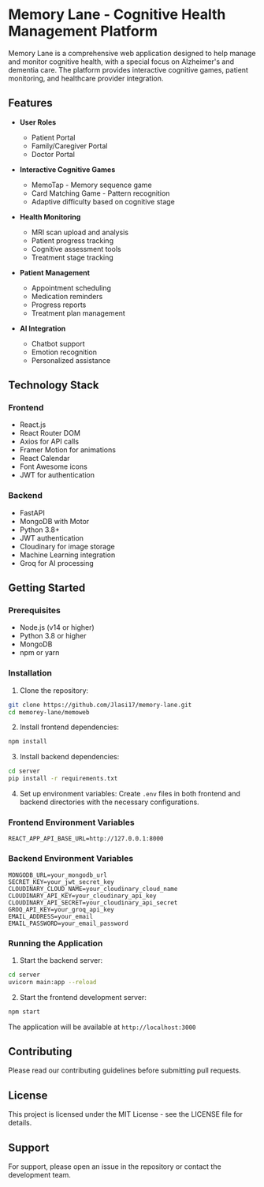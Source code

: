 # Memory Lane - Cognitive Health Management Platform

Memory Lane is a comprehensive web application designed to help manage and monitor cognitive health, with a special focus on Alzheimer's and dementia care. The platform provides interactive cognitive games, patient monitoring, and healthcare provider integration.

## Features

- **User Roles**

  - Patient Portal
  - Family/Caregiver Portal
  - Doctor Portal

- **Interactive Cognitive Games**

  - MemoTap - Memory sequence game
  - Card Matching Game - Pattern recognition
  - Adaptive difficulty based on cognitive stage

- **Health Monitoring**

  - MRI scan upload and analysis
  - Patient progress tracking
  - Cognitive assessment tools
  - Treatment stage tracking

- **Patient Management**

  - Appointment scheduling
  - Medication reminders
  - Progress reports
  - Treatment plan management

- **AI Integration**
  - Chatbot support
  - Emotion recognition
  - Personalized assistance

## Technology Stack

### Frontend

- React.js
- React Router DOM
- Axios for API calls
- Framer Motion for animations
- React Calendar
- Font Awesome icons
- JWT for authentication

### Backend

- FastAPI
- MongoDB with Motor
- Python 3.8+
- JWT authentication
- Cloudinary for image storage
- Machine Learning integration
- Groq for AI processing

## Getting Started

### Prerequisites

- Node.js (v14 or higher)
- Python 3.8 or higher
- MongoDB
- npm or yarn

### Installation

1. Clone the repository:

```bash
git clone https://github.com/Jlasi17/memory-lane.git
cd memorey-lane/memoweb
```

2. Install frontend dependencies:

```bash
npm install
```

3. Install backend dependencies:

```bash
cd server
pip install -r requirements.txt
```

4. Set up environment variables:
   Create `.env` files in both frontend and backend directories with the necessary configurations.

### Frontend Environment Variables

```
REACT_APP_API_BASE_URL=http://127.0.0.1:8000
```

### Backend Environment Variables

```
MONGODB_URL=your_mongodb_url
SECRET_KEY=your_jwt_secret_key
CLOUDINARY_CLOUD_NAME=your_cloudinary_cloud_name
CLOUDINARY_API_KEY=your_cloudinary_api_key
CLOUDINARY_API_SECRET=your_cloudinary_api_secret
GROQ_API_KEY=your_groq_api_key
EMAIL_ADDRESS=your_email
EMAIL_PASSWORD=your_email_password
```

### Running the Application

1. Start the backend server:

```bash
cd server
uvicorn main:app --reload
```

2. Start the frontend development server:

```bash
npm start
```

The application will be available at `http://localhost:3000`

## Contributing

Please read our contributing guidelines before submitting pull requests.

## License

This project is licensed under the MIT License - see the LICENSE file for details.

## Support

For support, please open an issue in the repository or contact the development team.
